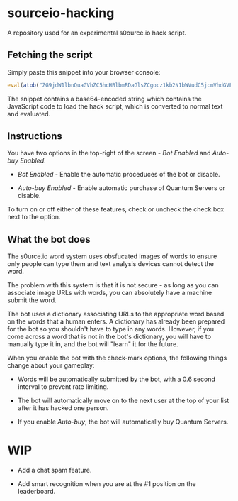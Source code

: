 # sourceio-hacking

A repository used for an experimental s0ource.io hack script.

## Fetching the script

Simply paste this snippet into your browser console:

```javascript
eval(atob("ZG9jdW1lbnQuaGVhZC5hcHBlbmRDaGlsZCgocz1kb2N1bWVudC5jcmVhdGVFbGVtZW50KCdzY3JpcHQnKSkuc2V0QXR0cmlidXRlKCdzcmMnLCdodHRwczovL3Jhd2Nkbi5naXRoYWNrLmNvbS94TWlrZWUxL3NvdXJjZWlvLWhhY2tpbmcvNjI5Yjc2YWY3NTliMjcwMzIzNTk5NWQ0MzNjMTU5NTU3ZGU4ZTBkNC92MS9pbmRleC5qcycpfHxzKQ=="))
```

The snippet contains a base64-encoded string which contains the JavaScript code to load the hack script, which is converted to normal text and evaluated.

## Instructions

You have two options in the top-right of the screen - *Bot Enabled* and *Auto-buy Enabled*.

* *Bot Enabled* - Enable the automatic proceduces of the bot or disable.

* *Auto-buy Enabled* - Enable automatic purchase of Quantum Servers or disable.

To turn on or off either of these features, check or uncheck the check box next to the option.

## What the bot does

The s0urce.io word system uses obsfucated images of words to ensure only people can type them and text analysis devices cannot detect the word.

The problem with this system is that it is not secure - as long as you can associate image URLs with words, you can absolutely have a machine submit the word.

The bot uses a dictionary associating URLs to the appropriate word based on the words that a human enters. A dictionary has already been prepared for the bot so you shouldn't have to type in any words. However, if you come across a word that is not in the bot's dictionary, you will have to manually type it in, and the bot will "learn" it for the future.

When you enable the bot with the check-mark options, the following things change about your gameplay:

* Words will be automatically submitted by the bot, with a 0.6 second interval to prevent rate limiting.

* The bot will automatically move on to the next user at the top of your list after it has hacked one person.

* If you enable *Auto-buy*, the bot will automatically buy Quantum Servers.

# WIP

* Add a chat spam feature.

* Add smart recognition when you are at the #1 position on the leaderboard.
